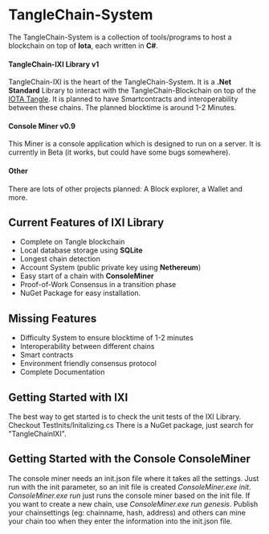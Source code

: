 # TangleChain-System

The TangleChain-System is a collection of tools/programs to host a blockchain on top of **Iota**, each written in **C#**.

#### TangleChain-IXI Library v1

TangleChain-IXI is the heart of the TangleChain-System. It is a **.Net Standard** Library to interact with the TangleChain-Blockchain on top of the [IOTA Tangle](https://github.com/iotaledger). It is planned to have Smartcontracts and interoperability between these chains. The planned blocktime is around 1-2 Minutes.

#### Console Miner v0.9

This Miner is a console application which is designed to run on a server. It is currently in Beta (it works, but could have some bugs somewhere).

#### Other

There are lots of other projects planned: A Block explorer, a Wallet and more.

## Current Features of IXI Library

- Complete on Tangle blockchain
- Local database storage using **SQLite**
- Longest chain detection
- Account System (public private key using **Nethereum**)
- Easy start of a chain with **ConsoleMiner**
- Proof-of-Work Consensus in a transition phase
- NuGet Package for easy installation.

## Missing Features

- Difficulty System to ensure blocktime of 1-2 minutes
- Interoperability between different chains
- Smart contracts
- Environment friendly consensus protocol
- Complete Documentation

## Getting Started with IXI

The best way to get started is to check the unit tests of the IXI Library. Checkout  TestInits/Initalizing.cs
There is a NuGet package, just search for "TangleChainIXI".


## Getting Started with the Console ConsoleMiner

The console miner needs an init.json file where it takes all the settings. Just run with the init parameter, so an init file is created *ConsoleMiner.exe init*.
*ConsoleMiner.exe run* just runs the console miner based on the init file. If you want to create a new chain, use *ConsoleMiner.exe run genesis*. Publish your chainsettings (eg: chainname, hash, address) and others can mine your chain too when they enter the information into the init.json file.
